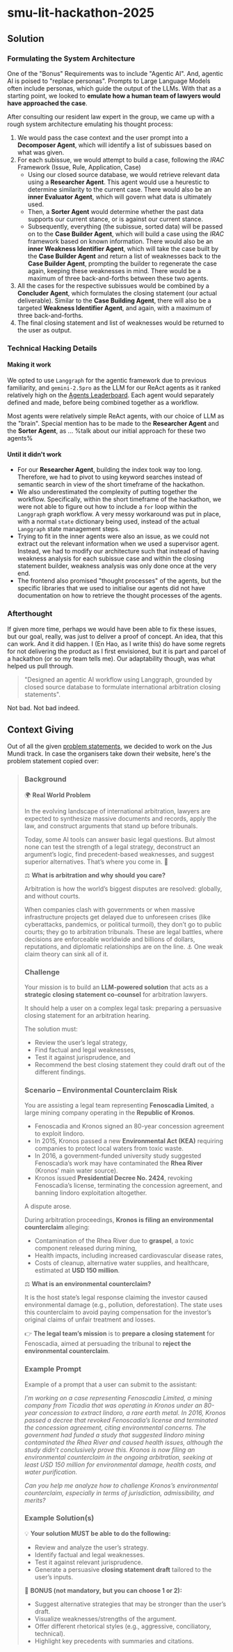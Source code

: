 # smu-lit-hackathon-2025

## Solution

### Formulating the System Architecture

One of the "Bonus" Requirements was to include "Agentic AI". And, agentic AI is poised to "replace personas". Prompts to Large Language Models often include personas, which guide the output of the LLMs. With that as a starting point, we looked to **emulate how a human team of lawyers would have approached the case**.

After consulting our resident law expert in the group, we came up with a rough system architecture emulating his thought process:

1. We would pass the case context and the user prompt into a **Decomposer Agent**, which will identify a list of subissues based on what was given.
2. For each subissue, we would attempt to build a case, following the *IRAC* Framework (Issue, Rule, Application, Case)
    - Using our closed source database, we would retrieve relevant data using a **Researcher Agent**. This agent would use a heurestic to determine similarity to the current case. There would also be an **inner Evaluator Agent**, which will govern what data is ultimately used.
    - Then, a **Sorter Agent** would determine whether the past data supports our current stance, or is against our current stance.
    - Subsequently, everything (the subissue, sorted data) will be passed on to the **Case Builder Agent**, which will build a case using the *IRAC* framework based on known information. There would also be an **inner Weakness Identifier Agent**, which will take the case built by the **Case Builder Agent** and return a list of weaknesses back to the **Case Builder Agent**, prompting the builder to regenerate the case again, keeping these weaknesses in mind. There would be a maximum of three back-and-forths between these two agents.
3. All the cases for the respective subissues would be combined by a **Concluder Agent**, which formulates the closing statement (our actual deliverable). Similar to the **Case Building Agent**, there will also be a targeted **Weakness Identifier Agent**, and again, with a maximum of three back-and-forths.
4. The final closing statement and list of weaknesses would be returned to the user as output.

### Technical Hacking Details

#### Making it work

We opted to use `Langgraph` for the agentic framework due to previous familiarity, and `gemini-2.5pro` as the LLM for our ReAct agents as it ranked relatively high on the [Agents Leaderboard](https://huggingface.co/spaces/galileo-ai/agent-leaderboard). Each agent would separately defined and made, before being combined together as a workflow.

Most agents were relatively simple ReAct agents, with our choice of LLM as the "brain". Special mention has to be made to the **Researcher Agent** and the **Sorter Agent**, as ... %talk about our initial approach for these two agents%

#### Until it didn't work

- For our **Researcher Agent**, building the index took way too long. Therefore, we had to pivot to using keyword searches instead of semantic search in view of the short timeframe of the hackathon.
- We also underestimated the complexity of putting together the workflow. Specifically, within the short timeframe of the hackathon, we were not able to figure out how to include a `for` loop within the `Langgraph` graph workflow. A very messy workaround was put in place, with a normal `state` dictionary being used, instead of the actual `Langgraph` state management steps.
- Trying to fit in the inner agents were also an issue, as we could not extract out the relevant information when we used a supervisor agent. Instead, we had to modify our architecture such that instead of having weakness analysis for each subissue case and within the closing statement builder, weakness analysis was only done once at the very end.
- The frontend also promised "thought processes" of the agents, but the specific libraries that we used to initialise our agents did not have documentation on how to retrieve the thought processes of the agents.

### Afterthought

If given more time, perhaps we would have been able to fix these issues, but our goal, really, was just to deliver a proof of concept. An idea, that this can work. And it did happen. I (En Hao, as I write this) do have some regrets for not delivering the product as I first envisioned, but it is part and parcel of a hackathon (or so my team tells me). Our adaptability though, was what helped us pull through.

> "Designed an agentic AI workflow using Langgraph, grounded by closed source database to formulate international arbitration closing statements".

Not bad. Not bad indeed.

## Context Giving

Out of all the given [problem statements](https://www.smulit.org/lit-hackathon-2025-problem-statements), we decided to work on the Jus Mundi track. In case the organisers take down their website, here's the problem statement copied over:

> ### Background
> 
> 🌍 **Real World Problem**
>
> In the evolving landscape of international arbitration, lawyers are expected to synthesize massive documents and records, apply the law, and construct arguments that stand up before tribunals.
>
> Today, some AI tools can answer basic legal questions. But almost none can test the strength of a legal strategy, deconstruct an argument’s logic, find precedent-based weaknesses, and suggest superior alternatives. That’s where you come in. 🫵
>
> ⚖ **What is arbitration and why should you care?**
>
> Arbitration is how the world’s biggest disputes are resolved: globally, and without courts.
>
> When companies clash with governments or when massive infrastructure projects get delayed due to unforeseen crises (like cyberattacks, pandemics, or political turmoil), they don’t go to public courts; they go to arbitration tribunals. These are legal battles, where decisions are enforceable worldwide and billions of dollars, reputations, and diplomatic relationships are on the line. ⚓ One weak claim theory can sink all of it.
>
> ### Challenge
>
> Your mission is to build an **LLM-powered solution** that acts as a **strategic closing statement co-counsel** for arbitration lawyers.
>
> It should help a user on a complex legal task: preparing a persuasive closing statement for an arbitration hearing.
>
> The solution must:
> - Review the user’s legal strategy,
> - Find factual and legal weaknesses,
> - Test it against jurisprudence, and
> - Recommend the best closing statement they could draft out of the different findings.
>
> ### Scenario – Environmental Counterclaim Risk
>
> You are assisting a legal team representing **Fenoscadia Limited**, a large mining company operating in the **Republic of Kronos**.
>
> - Fenoscadia and Kronos signed an 80-year concession agreement to exploit lindoro.
> - In 2015, Kronos passed a new **Environmental Act (KEA)** requiring companies to protect local waters from toxic waste.
> - In 2016, a government-funded university study suggested Fenoscadia’s work may have contaminated the **Rhea River** (Kronos’ main water source).
> - Kronos issued **Presidential Decree No. 2424**, revoking Fenoscadia’s license, terminating the concession agreement, and banning lindoro exploitation altogether.
> 
> A dispute arose.
>
> During arbitration proceedings, **Kronos is filing an environmental counterclaim** alleging:
> - Contamination of the Rhea River due to **graspel**, a toxic component released during mining,
> - Health impacts, including increased cardiovascular disease rates,
> - Costs of cleanup, alternative water supplies, and healthcare, estimated at **USD 150 million**.
>
> ⚖ **What is an environmental counterclaim?**
>
> It is the host state’s legal response claiming the investor caused environmental damage (e.g., pollution, deforestation). The state uses this counterclaim to avoid paying compensation for the investor’s original claims of unfair treatment and losses.
>
> 👉 **The legal team’s mission** is to **prepare a closing statement** for Fenoscadia, aimed at persuading the tribunal to **reject the environmental counterclaim**.
>
> ### Example Prompt
>
> Example of a prompt that a user can submit to the assistant:
>
> *I’m working on a case representing Fenoscadia Limited, a mining company from Ticadia that was operating in Kronos under an 80-year concession to extract lindoro, a rare earth metal. In 2016, Kronos passed a decree that revoked Fenoscadia’s license and terminated the concession agreement, citing environmental concerns. The government had funded a study that suggested lindoro mining contaminated the Rhea River and caused health issues, although the study didn’t conclusively prove this. Kronos is now filing an environmental counterclaim in the ongoing arbitration, seeking at least USD 150 million for environmental damage, health costs, and water purification.*  
>   
> *Can you help me analyze how to challenge Kronos’s environmental counterclaim, especially in terms of jurisdiction, admissibility, and merits?*
>
> ### Example Solution(s)
>
> 💡 **Your solution MUST be able to do the following:**
> - Review and analyze the user’s strategy.
> - Identify factual and legal weaknesses.
> - Test it against relevant jurisprudence.
> - Generate a persuasive **closing statement draft** tailored to the user’s inputs.
>
> 🎁 **BONUS (not mandatory, but you can choose 1 or 2):**
> - Suggest alternative strategies that may be stronger than the user’s draft.
> - Visualize weaknesses/strengths of the argument.
> - Offer different rhetorical styles (e.g., aggressive, conciliatory, technical).
> - Highlight key precedents with summaries and citations.
